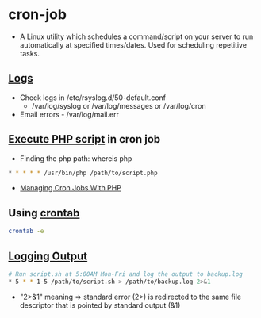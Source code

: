 # cron-job
* A Linux utility which schedules a command/script on your server to run automatically at specified times/dates. Used for scheduling repetitive tasks.

## [Logs](http://unix.stackexchange.com/questions/207/where-are-cron-errors-logged) ##
* Check logs in /etc/rsyslog.d/50-default.conf
  * /var/log/syslog or /var/log/messages or /var/log/cron
* Email errors - /var/log/mail.err

## [Execute PHP script](http://stackoverflow.com/questions/22358382/execute-php-script-in-cron-job) in cron job ##
* Finding the php path: whereis php
```bash
* * * * * /usr/bin/php /path/to/script.php
```
* [Managing Cron Jobs With PHP](https://code.tutsplus.com/tutorials/managing-cron-jobs-with-php--net-19428)

## Using [crontab](http://www.computerhope.com/unix/ucrontab.htm) ##
```bash
crontab -e
```

## [Logging Output](http://www.thegeekstuff.com/2012/07/crontab-log/) ##
```bash
# Run script.sh at 5:00AM Mon-Fri and log the output to backup.log
* 5 * * 1-5 /path/to/script.sh > /path/to/backup.log 2>&1
```
* "2>&1" meaning => standard error (2>) is redirected to the same file descriptor that is pointed by standard output (&1)

